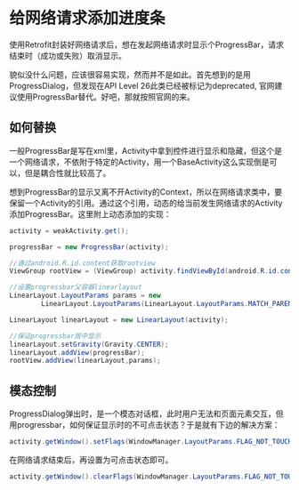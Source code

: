 # 给网络请求添加进度条

使用Retrofit封装好网络请求后，想在发起网络请求时显示个ProgressBar，请求结束时（成功或失败）取消显示。

貌似没什么问题，应该很容易实现，然而并不是如此。首先想到的是用ProgressDialog，但发现在API Level 26此类已经被标记为deprecated, 官网建议使用ProgressBar替代。好吧，那就按照官网的来。

## 如何替换

一般ProgressBar是写在xml里，Activity中拿到控件进行显示和隐藏，但这个是一个网络请求，不依附于特定的Activity，用一个BaseActivity这么实现倒是可以，但是耦合性就比较高了。

想到ProgressBar的显示又离不开Activity的Context，所以在网络请求类中，要保留一个Activity的引用。通过这个引用，动态的给当前发生网络请求的Activity添加ProgressBar。这里附上动态添加的实现：

```java
activity = weakActivity.get();

progressBar = new ProgressBar(activity);

//通过android.R.id.content获取rootview
ViewGroup rootView = (ViewGroup) activity.findViewById(android.R.id.content).getRootView();

//设置progressbar父容器linearlayout
LinearLayout.LayoutParams params = new
        LinearLayout.LayoutParams(LinearLayout.LayoutParams.MATCH_PARENT,LinearLayout.LayoutParams.MATCH_PARENT);

LinearLayout linearLayout = new LinearLayout(activity);

//保证progressbar居中显示
linearLayout.setGravity(Gravity.CENTER);
linearLayout.addView(progressBar);
rootView.addView(linearLayout,params);

```

## 模态控制

ProgressDialog弹出时，是一个模态对话框，此时用户无法和页面元素交互，但用progressbar，如何保证显示时的不可点击状态？于是就有下边的解决方案：

```java
activity.getWindow().setFlags(WindowManager.LayoutParams.FLAG_NOT_TOUCHABLE, WindowManager.LayoutParams.FLAG_NOT_TOUCHABLE);
```

在网络请求结束后，再设置为可点击状态即可。

```java
activity.getWindow().clearFlags(WindowManager.LayoutParams.FLAG_NOT_TOUCHABLE);
```

